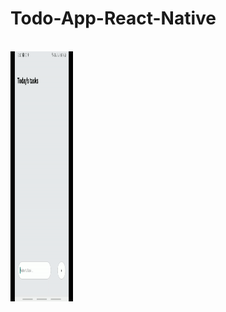 # Todo-App-React-Native

<br>


<img src="./todoAppDemo.gif" alt="My Project GIF" height="400px" width="100" >
